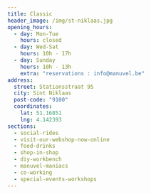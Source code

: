 ```yaml
---
title: Classic
header_image: /img/st-niklaas.jpg
opening_hours:
  - day: Mon-Tue
    hours: closed
  - day: Wed-Sat
    hours: 10h - 17h
  - day: Sunday
    hours: 10h - 13h
    extra: "reservations : info@manuvel.be"
address:
  street: Stationsstraat 95
  city: Sint Niklaas
  post-code: "9100"
  coordinates:
    lat: 51.16851
    lng: 4.142393
sections:
  - social-rides
  - visit-our-webshop-now-online
  - food-drinks
  - shop-in-shop
  - diy-workbench
  - manuvel-maniacs
  - co-working
  - special-events-workshops
---
```

